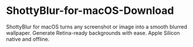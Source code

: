 # ShottyBlur-for-macOS-Download
ShottyBlur for macOS turns any screenshot or image into a smooth blurred wallpaper. Generate Retina-ready backgrounds with ease. Apple Silicon native and offline.
